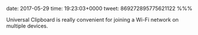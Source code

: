 date: 2017-05-29
time: 19:23:03+0000
tweet: 869272895775621122
%%%

Universal Clipboard is really convenient for joining a Wi-Fi network on multiple devices.
